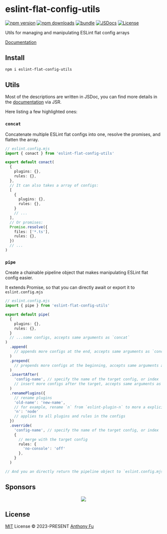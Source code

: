 # eslint-flat-config-utils

[![npm version][npm-version-src]][npm-version-href]
[![npm downloads][npm-downloads-src]][npm-downloads-href]
[![bundle][bundle-src]][bundle-href]
[![JSDocs][jsdocs-src]][jsdocs-href]
[![License][license-src]][license-href]

Utils for managing and manipulating ESLint flat config arrays

[Documentation](https://jsr.io/@antfu/eslint-flat-config-utils/doc)

## Install

```bash
npm i eslint-flat-config-utils
```

## Utils

Most of the descriptions are written in JSDoc, you can find more details in the [documentation](https://jsr.io/@antfu/eslint-flat-config-utils/doc) via JSR.

Here listing a few highlighted ones:

### `concat`

Concatenate multiple ESLint flat configs into one, resolve the promises, and flatten the array.

```ts
// eslint.config.mjs
import { conact } from 'eslint-flat-config-utils'

export default conact(
  {
    plugins: {},
    rules: {},
  },
  // It can also takes a array of configs:
  [
    {
      plugins: {},
      rules: {},
    }
    // ...
  ],
  // Or promises:
  Promise.resolve({
    files: ['*.ts'],
    rules: {},
  })
  // ...
)
```

### `pipe`

Create a chainable pipeline object that makes manipulating ESLint flat config easier.

It extends Promise, so that you can directly await or export it to `eslint.config.mjs`

```ts
// eslint.config.mjs
import { pipe } from 'eslint-flat-config-utils'

export default pipe(
  {
    plugins: {},
    rules: {},
  }
  // ...some configs, accepts same arguments as `concat`
)
  .append(
    // appends more configs at the end, accepts same arguments as `concat`
  )
  .prepend(
    // prepends more configs at the beginning, accepts same arguments as `concat`
  )
  .insertAfter(
    'config-name', // specify the name of the target config, or index
    // insert more configs after the target, accepts same arguments as `concat`
  )
  .renamePlugins({
    // rename plugins
    'old-name': 'new-name',
    // for example, rename `n` from `eslint-plugin-n` to more a explicit prefix `node`
    'n': 'node'
    // applies to all plugins and rules in the configs
  })
  .override(
    'config-name', // specify the name of the target config, or index
    {
      // merge with the target config
      rules: {
        'no-console': 'off'
      },
    }
  )

// And you an directly return the pipeline object to `eslint.config.mjs`
```

## Sponsors

<p align="center">
  <a href="https://cdn.jsdelivr.net/gh/antfu/static/sponsors.svg">
    <img src='https://cdn.jsdelivr.net/gh/antfu/static/sponsors.svg'/>
  </a>
</p>

## License

[MIT](./LICENSE) License © 2023-PRESENT [Anthony Fu](https://github.com/antfu)

<!-- Badges -->

[npm-version-src]: https://img.shields.io/npm/v/eslint-flat-config-utils?style=flat&colorA=080f12&colorB=1fa669
[npm-version-href]: https://npmjs.com/package/eslint-flat-config-utils
[npm-downloads-src]: https://img.shields.io/npm/dm/eslint-flat-config-utils?style=flat&colorA=080f12&colorB=1fa669
[npm-downloads-href]: https://npmjs.com/package/eslint-flat-config-utils
[bundle-src]: https://img.shields.io/bundlephobia/minzip/eslint-flat-config-utils?style=flat&colorA=080f12&colorB=1fa669&label=minzip
[bundle-href]: https://bundlephobia.com/result?p=eslint-flat-config-utils
[license-src]: https://img.shields.io/github/license/antfu/eslint-flat-config-utils.svg?style=flat&colorA=080f12&colorB=1fa669
[license-href]: https://github.com/antfu/eslint-flat-config-utils/blob/main/LICENSE
[jsdocs-src]: https://img.shields.io/badge/jsdocs-reference-080f12?style=flat&colorA=080f12&colorB=1fa669
[jsdocs-href]: https://www.jsdocs.io/package/eslint-flat-config-utils
